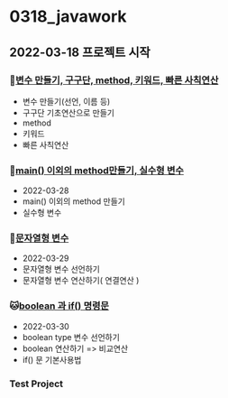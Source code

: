 # 0318_javawork
## 2022-03-18 프로젝트 시작

### :rabbit:[변수 만들기, 구구단, method, 키워드, 빠른 사칙연산](https://github.com/minuk0506/javawork/tree/master/Java_10_Varriable_03)
* 변수 만들기(선언, 이름 등)
* 구구단 기초연산으로 만들기
* method
* 키워드
* 빠른 사칙연산

### :dog:[main() 이외의 method만들기, 실수형 변수](https://github.com/minuk0506/javawork/tree/master/Java_10_Varriable_04)
* 2022-03-28
* main() 이외의 method 만들기
* 실수형 변수

### :hamster:[문자열형 변수](https://github.com/minuk0506/javawork/tree/master/Java_10_Varriable_05)
* 2022-03-29
* 문자열형 변수 선언하기
* 문자열형 변수 연산하기( 연결연산 )

### :cat:[boolean 과 if() 명령문](https://github.com/minuk0506/javawork/tree/master/Java_10_Varriable_06)
* 2022-03-30
* boolean type 변수 선언하기
* boolean 연산하기 => 비교연산
* if() 문 기본사용법

### Test Project